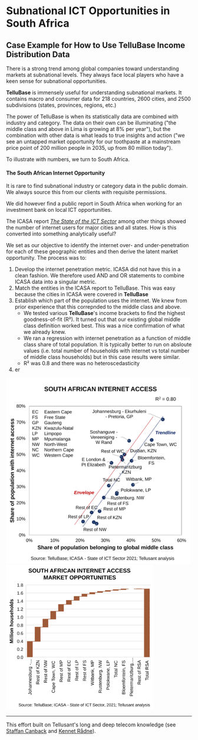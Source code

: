 # Subnational ICT Opportunities in South Africa
## Case Example for How to Use TelluBase Income Distribution Data  

There is a strong trend among global companies toward understanding markets at subnational levels. They always face local players who have a keen sense for subnational opportunities.  

**TelluBase** is immensely useful for understanding subnational markets. It contains macro and consumer data for 218 countries, 2600 cities, and 2500 subdivisions (states, provinces, regions, etc.)  

The power of TelluBase is when its statistically data are combined with industry and category. The data on their own can be illuminating ("the middle class and above in Lima is growing at 8% per year"), but the combination with other data is what leads to true insights and action ("we see an untapped market opportunity for our toothpaste at a mainstream price point of 200 million people in 2035, up from 80 million today").  

To illustrate with numbers, we turn to South Africa. 

#### The South African Internet Opportunity

It is rare to find subnational industry or category data in the public domain. We always source this from our clients with requisite permissions.  

We did however find a public report in South Africa when working for an investment bank on local ICT opportunities.

The ICASA report [*The State of the ICT Sector*](assets/support/State-of-ICT-Sector-Report-March-2022.pdf) among other things showed the number of internet users for major cities and all states. How is this converted into something analytically useful?  

We set as our objective to identify the internet over- and under-penetration for each of these geographic entities and then derive the latent market opportunity. The process was to:

1. Develop the internet penetration metric. ICASA did not have this in a clean fashion. We therefore used AND and OR statements to combine ICASA data into a singular metric.
2. Match the entities in the ICASA report to TelluBase. This was easy because the cities in ICASA were covered in **TelluBase**
3. Establish which part of the population uses the internet. We knew from prior experience that this correpnded to the middle class and above.
   - We tested various **TelluBase**'s income brackets to find the highest goodness-of-fit (R²). It turned out that our existing global middle class definition worked best. This was a nice confirmation of what we already knew.
   - We ran a regression with internet penetration as a function of middle class share of total population. It is typically better to run on absloute values (i.e. total number of households with internet vs total number of middle class households) but in this case results were similar.
   - R² was 0.8 and there was no heteroscedasticity
4. er
<img  src="assets/images/tellusant-south-africa-ict-subnational-trend.svg" width="500" alt="South Africa ICT Subnational Trend">  

<img  src="assets/images/tellusant-south-africa-ict-market-opportunities.svg" width="400" alt="South Africa ICT Market Opportunities">  

---
This effort built on Tellusant's long and deep telecom knowledge (see [Staffan Canback](https:https://www.linkedin.com/in/scanback/) and [Kennet Rådne](https://www.linkedin.com/in/kennetradne/)).  
